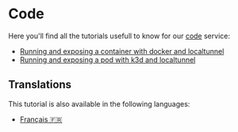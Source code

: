 # Code

Here you'll find all the tutorials usefull to know for our [code](../../code.md) service:

* [Running and exposing a container with docker and localtunnel](./docker.md)
* [Running and exposing a pod with k3d and localtunnel](./k3d.md)

## Translations

This tutorial is also available in the following languages:
* [Français 🇫🇷](../translations/fr/code/README.md)
